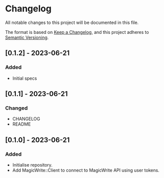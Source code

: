 # Changelog

All notable changes to this project will be documented in this file.

The format is based on [Keep a Changelog](https://keepachangelog.com/en/1.0.0/),
and this project adheres to [Semantic Versioning](https://semver.org/spec/v2.0.0.html).

## [0.1.2] - 2023-06-21

### Added

- Initial specs


## [0.1.1] - 2023-06-21

### Changed

- CHANGELOG
- README


## [0.1.0] - 2023-06-21

### Added

- Initialise repository.
- Add MagicWrite::Client to connect to MagicWrite API using user tokens.

